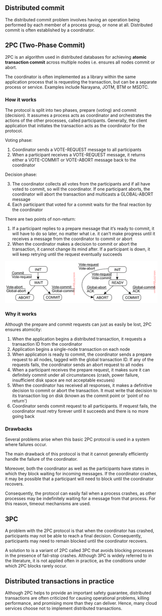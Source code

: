 ## Distributed commit

The distributed commit problem involves having an operation being performed by each member of a process group, or none at all. Distributed commit is often established by a coordinator.

## 2PC (Two-Phase Commit)

2PC is an algorithm used in distributed databases for achieving **atomic transaction commit** across multiple nodes i.e. ensures all nodes commit or abort.

The coordinator is often implemented as a library within the same application process that is requesting the transaction, but can be a separate process or service. Examples include Narayana, JOTM, BTM or MSDTC.

### How it works

The protocol is split into two phases, prepare (voting) and commit (decision). It assumes a process acts as coordinator and orchestrates the actions of the other processes, called participants. Generally, the client application that initiates the transaction acts as the coordinator for the protocol.

Voting phase:

1. Coordinator sends a VOTE-REQUEST message to all participants
2. When a participant receives a VOTE-REQUEST message, it returns either a VOTE-COMMIT or VOTE-ABORT message back to the coordinator

Decision phase:

3. The coordinator collects all votes from the participants and if all have voted to commit, so will the coordinator. If one participant aborts, the coordinator will abort the transaction and multicasts a GLOBAL-ABORT message
4. Each participant that voted for a commit waits for the final reaction by the coordinator

There are two points of non-return:

1. If a participant replies to a prepare message that it’s ready to commit, it will have to do so later, no matter what i.e. it can't make progress until it receives a message from the coordinator to commit or abort
2. When the coordinator makes a decision to commit or abort the transaction, it cannot change its mind after. If a participant is down, it will keep retrying until the request eventually succeeds

<img src="../../assets/2PC.png">

### Why it works

Although the prepare and commit requests can just as easily be lost, 2PC ensures atomicity:

1. When the application begins a distributed transaction, it requests a transaction ID from the coordinator
2. Application begins a single-node transaction on each node
3. When application is ready to commit, the coordinator sends a prepare request to all nodes, tagged with the global transaction ID. If any of the requests fails, the coordinator sends an abort request to all nodes
4. When a participant receives the prepare request, it makes sure it can definitely commit under all circumstances (crash, power failure, insufficient disk space are not acceptable excuses)
5. When the coordinator has received all responses, it makes a definitive decision to commit or abort the transaction. It must write that decision to its transaction log on disk (known as the commit point or 'point of no return')
6. Coordinator sends commit request to all participants. If request fails, the coordinator must retry forever until it succeeds and there is no more going back

### Drawbacks

Several problems arise when this basic 2PC protocol is used in a system where failures occur.

The main drawback of this protocol is that it cannot generally efficiently handle the failure of the coordinator.

Moreover, both the coordinator as well as the participants have states in which they block waiting for incoming messages. If the coordinator crashes, it may be possible that a participant will need to block until the coordinator recovers.

Consequently, the protocol can easily fail when a process crashes, as other processes may be indefinitely waiting for a message from that process. For this reason, timeout mechanisms are used.

## 3PC

A problem with the 2PC protocol is that when the coordinator has crashed, participants may not be able to reach a final decision. Consequently, participants may need to remain blocked until the coordinator recovers.

A solution to is a variant of 2PC called 3PC that avoids blocking processes in the presence of fail-stop crashes. Although 3PC is widely referred to in the literature, it is not applied often in practice, as the conditions under which 2PC blocks rarely occur.

## Distributed transactions in practice

Although 2PC helps to provide an important safety guarantee, distributed transactions are often criticized for causing operational problems, killing performance, and promising more than they can deliver. Hence, many cloud services choose not to implement distributed transactions.
